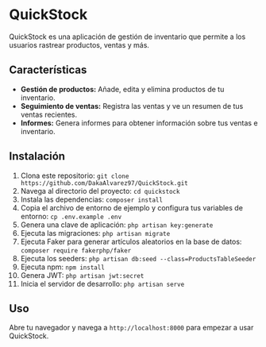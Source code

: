 # QuickStock

QuickStock es una aplicación de gestión de inventario que permite a los usuarios rastrear productos, ventas y más.

## Características

-   **Gestión de productos:** Añade, edita y elimina productos de tu inventario.
-   **Seguimiento de ventas:** Registra las ventas y ve un resumen de tus ventas recientes.
-   **Informes:** Genera informes para obtener información sobre tus ventas e inventario.

## Instalación

1.  Clona este repositorio: `git clone https://github.com/DakaAlvarez97/QuickStock.git`
2.  Navega al directorio del proyecto: `cd quickstock`
3.  Instala las dependencias: `composer install`
4.  Copia el archivo de entorno de ejemplo y configura tus variables de entorno: `cp .env.example .env`
5.  Genera una clave de aplicación: `php artisan key:generate`
6.  Ejecuta las migraciones: `php artisan migrate`
7.  Ejecuta Faker para generar artículos aleatorios en la base de datos: `composer require fakerphp/faker`
8.  Ejecuta los seeders: `php artisan db:seed --class=ProductsTableSeeder`
9.  Ejecuta npm: `npm install`
10. Genera JWT: `php artisan jwt:secret`
11. Inicia el servidor de desarrollo: `php artisan serve`

## Uso

Abre tu navegador y navega a `http://localhost:8000` para empezar a usar QuickStock.
